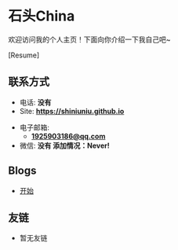 # 石头China

欢迎访问我的个人主页！下面向你介绍一下我自己吧\~

[Resume]

<!-- .slide -->

## 联系方式

- 电话: **没有**
- Site: **<https://shiniuniu.github.io>**

<!-- .slide vertical=true -->

- 电子邮箱:
  - **[1925903186@qq.com](mailto:1925903186@qq.com)**
- 微信: **没有 添加情况：Never!**

<!-- .slide -->

## Blogs

- [开始](https://shiniuniu.github.io/_posts/start.md)

<!-- .slide -->

## 友链

- 暂无友链
